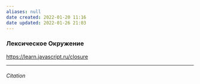 ```yaml
---
aliases: null
date created: 2022-01-20 11:16
date updated: 2022-01-26 21:03
---
```



### Лексическое Окружение

<https://learn.javascript.ru/closure>

---

###### Citation
